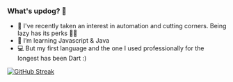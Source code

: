 ### What's updog? 👋

- 🔭 I've recently taken an interest in automation and cutting corners. Being lazy has its perks 🤷‍♂️
- 🌱 I’m learning Javascript & Java
-  💻 But my first language and the one I used professionally for the longest has been Dart :)

<!--[![Anurag's GitHub stats-Dark](https://github-readme-stats.vercel.app/api?username=nnhoang215&show_icons=true&theme=dark#gh-dark-mode-only)](https://github.com/anuraghazra/github-readme-stats#gh-dark-mode-only)
[![Anurag's GitHub stats-Light](https://github-readme-stats.vercel.app/api?username=nnhoang215&show_icons=true&theme=default#gh-light-mode-only)](https://github.com/anuraghazra/github-readme-stats#gh-light-mode-only)-->

[![GitHub Streak](https://streak-stats.demolab.com/?user=nnhoang215&theme=dark&border_radius=56)](https://git.io/streak-stats)
